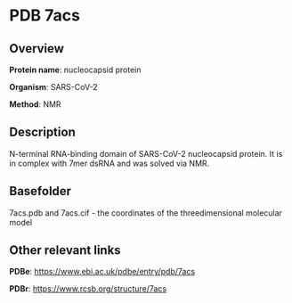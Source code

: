 # PDB 7acs

## Overview

**Protein name**: nucleocapsid protein

**Organism**: SARS-CoV-2

**Method**: NMR

## Description

N-terminal RNA-binding domain of SARS-CoV-2 nucleocapsid protein. It is in complex with 7mer dsRNA and was solved via NMR.

## Basefolder

7acs.pdb and 7acs.cif - the coordinates of the threedimensional molecular model



## Other relevant links 
**PDBe**:  https://www.ebi.ac.uk/pdbe/entry/pdb/7acs
 
**PDBr**: https://www.rcsb.org/structure/7acs 
